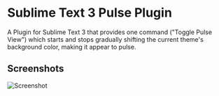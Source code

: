 Sublime Text 3 Pulse Plugin
===========================

A Plugin for Sublime Text 3 that provides one command ("Toggle Pulse View") which starts and stops gradually shifting the current theme's background color, making it appear to pulse.


Screenshots
-----------

![Screenshot](http://giant.gfycat.com/DeepDefensiveHochstettersfrog.gif)
